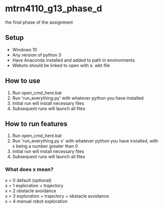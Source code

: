 # mtrn4110_g13_phase_d
the final phase of the assignment

## Setup
* Windows 10
* Any version of python 3
* Have Anaconda installed and added to path in environments
* Webots should be linked to open with a .wbt file

## How to use
1. Run open_cmd_here.bat
1. Run 'run_everything.py' with whatever python you have installed
1. Initial run will install necessary files
1. Subsequent runs will launch all files

## How to run features
1. Run open_cmd_here.bat
1. Run 'run_everything.py x' with whatever python you have installed, with x being a number greater than 0
1. Initial run will install necessary files
1. Subsequent runs will launch all files

### What does x mean?
x = 0	default (optional)\
x = 1	exploration + trajectory\
x = 2	obstacle avoidance\
x = 3	exploration + trajectory + obstacle avoidance\
x = 4	manual robot exploration
